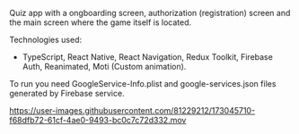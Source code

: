 Quiz app with a ongboarding screen, authorization (registration) screen and the main screen where the game itself is located.

Technologies used:
  - TypeScript, React Native, React Navigation, Redux Toolkit, Firebase Auth, Reanimated, Moti (Custom animation).

To run you need GoogleService-Info.plist and google-services.json files generated by Firebase service.

https://user-images.githubusercontent.com/81229212/173045710-f68dfb72-61cf-4ae0-9493-bc0c7c72d332.mov

